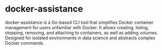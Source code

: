 # docker-assistance
docker-assistance is a Go-based CLI tool that simplifies Docker container management for users unfamiliar with Docker. It allows creating, listing, stopping, removing, and attaching to containers, as well as adding volumes. Designed for isolated environments in data science and abstracts complex Docker commands.
